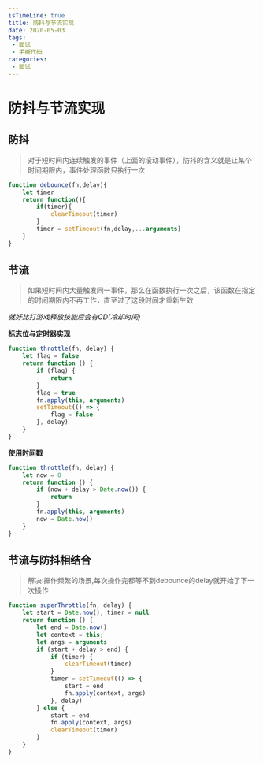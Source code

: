 ```yaml
---
isTimeLine: true
title: 防抖与节流实现
date: 2020-05-03
tags:
 - 面试
 - 手撕代码
categories:
 - 面试
---
```

# 防抖与节流实现

## 防抖
>对于短时间内连续触发的事件（上面的滚动事件），防抖的含义就是让某个时间期限内，事件处理函数只执行一次

```js
function debounce(fn,delay){
    let timer
    return function(){
        if(timer){
            clearTimeout(timer)
        }
        timer = setTimeout(fn,delay,...arguments)
    }
}
```

## 节流
>如果短时间内大量触发同一事件，那么在函数执行一次之后，该函数在指定的时间期限内不再工作，直至过了这段时间才重新生效

*就好比打游戏释放技能后会有CD(冷却时间)*

**标志位与定时器实现**
```js
function throttle(fn, delay) {
    let flag = false
    return function () {
        if (flag) {
            return
        }
        flag = true
        fn.apply(this, arguments)
        setTimeout(() => {
            flag = false
        }, delay)
    }
}
```

**使用时间戳**
```js
function throttle(fn, delay) {
    let now = 0
    return function () {
        if (now + delay > Date.now()) {
            return
        }
        fn.apply(this, arguments)
        now = Date.now()
    }
}
```

## 节流与防抖相结合
>解决:操作频繁的场景,每次操作完都等不到debounce的delay就开始了下一次操作

```js
function superThrottle(fn, delay) {
    let start = Date.now(), timer = null
    return function () {
        let end = Date.now()
        let context = this;
        let args = arguments
        if (start + delay > end) {
            if (timer) {
                clearTimeout(timer)
            }
            timer = setTimeout(() => {
                start = end
                fn.apply(context, args)
            }, delay)
        } else {
            start = end
            fn.apply(context, args)
            clearTimeout(timer)
        }
    }
}
```

<comment/>
<tongji/>